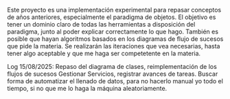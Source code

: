 Este proyecto es una implementación experimental para repasar conceptos de años anteriores, especialmente el paradigma de objetos.
El objetivo es tener un dominio claro de todas las herramientas a disposición del paradigma, junto al poder explicar correctamente lo que hago.
También es posible que hayan algoritmos basados en los diagramas de flujo de sucesos que pide la materia. 
Se realizarán las iteraciones que vea necesarias, hasta tener algo aceptable y que me haga ser competetente en la materia.

Log 15/08/2025: Repaso del diagrama de clases, reimplementación de los flujos de sucesos Gestionar Servicios, registrar avances de tareas.
Buscar forma de automatizar el llenado de datos, para no hacerlo manual yo todo el tiempo, si no que me lo haga la máquina aleatoriamente.

